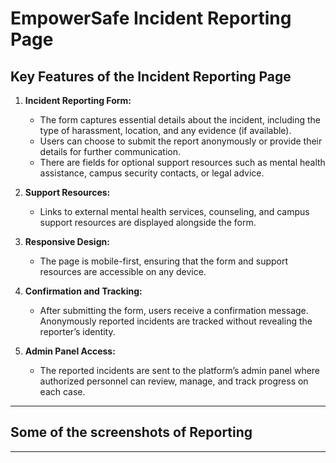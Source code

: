 # EmpowerSafe Incident Reporting Page

## Key Features of the Incident Reporting Page

1. **Incident Reporting Form:**
   - The form captures essential details about the incident, including the type of harassment, location, and any evidence (if available).
   - Users can choose to submit the report anonymously or provide their details for further communication.
   - There are fields for optional support resources such as mental health assistance, campus security contacts, or legal advice.

2. **Support Resources:**
   - Links to external mental health services, counseling, and campus support resources are displayed alongside the form.

3. **Responsive Design:**
   - The page is mobile-first, ensuring that the form and support resources are accessible on any device.

4. **Confirmation and Tracking:**
   - After submitting the form, users receive a confirmation message. Anonymously reported incidents are tracked without revealing the reporter’s identity.

5. **Admin Panel Access:**
   - The reported incidents are sent to the platform’s admin panel where authorized personnel can review, manage, and track progress on each case.

---

## Some of the screenshots of Reporting



---